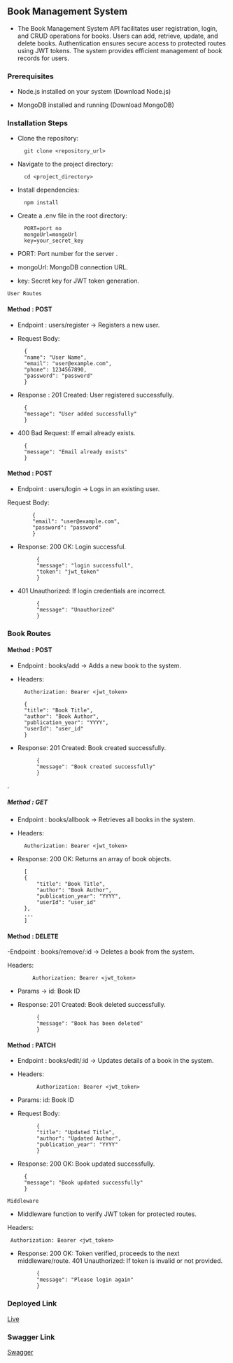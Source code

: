 
## Book Management System

- The Book Management System API facilitates user registration, login, and CRUD operations for books. Users can add, retrieve, update, and delete books. Authentication ensures secure access to protected routes using JWT tokens. The system provides efficient management of book records for users.

### Prerequisites
- Node.js installed on your system (Download Node.js)

- MongoDB installed and running (Download MongoDB)


### Installation Steps

- Clone the repository:

        git clone <repository_url>

- Navigate to the project directory:

        cd <project_directory>

- Install dependencies:

        npm install

- Create a .env file in the root directory:

        PORT=port no 
        mongoUrl=mongoUrl
        key=your_secret_key

- PORT: Port number for the server .
- mongoUrl: MongoDB connection URL.
- key: Secret key for JWT token generation.

`User Routes`

#### Method : POST 

- Endpoint : users/register -> Registers a new user.

- Request Body:

        {
        "name": "User Name",
        "email": "user@example.com",
        "phone": 1234567890,
        "password": "password"
        }
- Response : 201 Created: User registered successfully.

        {
        "message": "User added successfully"
        }
- 400 Bad Request: If email already exists.

        {
        "message": "Email already exists"
        }


#### Method : POST 

- Endpoint : users/login -> Logs in an existing user.

Request Body:

            {
            "email": "user@example.com",
            "password": "password"
            }
- Response:
  200 OK: Login successful.

            {
            "message": "login successfull",
            "token": "jwt_token"
            }
- 401 Unauthorized: If login credentials are incorrect.

            {
            "message": "Unauthorized"
            }
### Book Routes

#### Method : POST 

- Endpoint : books/add -> Adds a new book to the system.

- Headers:

        Authorization: Bearer <jwt_token>

        {
        "title": "Book Title",
        "author": "Book Author",
        "publication_year": "YYYY",
        "userId": "user_id"
        }
- Response:
201 Created: Book created successfully.

            {
            "message": "Book created successfully"
            }
.

##### Method : GET 

- Endpoint : books/allbook -> Retrieves all books in the system.

- Headers:

        Authorization: Bearer <jwt_token>
- Response:
200 OK: Returns an array of book objects.

        [
        {
            "title": "Book Title",
            "author": "Book Author",
            "publication_year": "YYYY",
            "userId": "user_id"
        },
        ...
        ]

#### Method : DELETE 

-Endpoint : books/remove/:id -> Deletes a book from the system.

Headers:

            Authorization: Bearer <jwt_token>
- Params -> id: Book ID

- Response:
201 Created: Book deleted successfully.

            {
            "message": "Book has been deleted"
            }


#### Method : PATCH 

- Endpoint : books/edit/:id -> Updates details of a book in the system.

- Headers:

            Authorization: Bearer <jwt_token>
- Params:
id: Book ID

- Request Body:

            {
            "title": "Updated Title",
            "author": "Updated Author",
            "publication_year": "YYYY"
            }
- Response:
200 OK: Book updated successfully.

        {
        "message": "Book updated successfully"
        }


`Middleware`

- Middleware function to verify JWT token for protected routes.

Headers:

     Authorization: Bearer <jwt_token>
- Response:
200 OK: Token verified, proceeds to the next middleware/route.
401 Unauthorized: If token is invalid or not provided.

            {
            "message": "Please login again"
            }

### Deployed Link
 [Live](https://book-app-1-fgeo.onrender.com/)

 ### Swagger Link
 [Swagger](https://book-app-1-fgeo.onrender.com/api-docs)